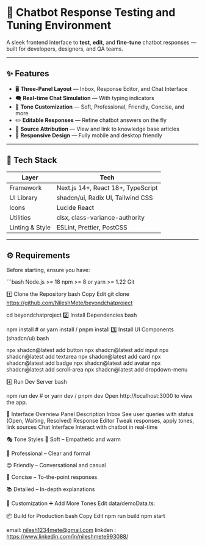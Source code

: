 # 💬 Chatbot Response Testing and Tuning Environment

A sleek frontend interface to **test**, **edit**, and **fine-tune** chatbot responses — built for developers, designers, and QA teams.


---

## ✨ Features

- 🖥 **Three-Panel Layout** — Inbox, Response Editor, and Chat Interface  
- 🗨 **Real-time Chat Simulation** — With typing indicators  
- 🎨 **Tone Customization** — Soft, Professional, Friendly, Concise, and more  
- ✏️ **Editable Responses** — Refine chatbot answers on the fly  
- 🔗 **Source Attribution** — View and link to knowledge base articles  
- 📱 **Responsive Design** — Fully mobile and desktop friendly  

---

## 🧰 Tech Stack

| Layer         | Tech                             |
|---------------|----------------------------------|
| Framework     | Next.js 14+, React 18+, TypeScript |
| UI Library    | shadcn/ui, Radix UI, Tailwind CSS |
| Icons         | Lucide React                     |
| Utilities     | clsx, class-variance-authority   |
| Linting & Style | ESLint, Prettier, PostCSS     |

---



## ⚙️ Requirements

Before starting, ensure you have:

\`\`\`bash
Node.js >= 18
npm >= 8 or yarn >= 1.22
Git


1️⃣ Clone the Repository
bash
Copy
Edit
git clone https://github.com/NileshMete/beyondchatproject


cd beyondchatproject
2️⃣ Install Dependencies
bash

npm install        # or yarn install / pnpm install
3️⃣ Install UI Components (shadcn/ui)
bash



npx shadcn@latest add button
npx shadcn@latest add input
npx shadcn@latest add textarea
npx shadcn@latest add card
npx shadcn@latest add badge
npx shadcn@latest add avatar
npx shadcn@latest add scroll-area
npx shadcn@latest add dropdown-menu


4️⃣ Run Dev Server
bash

npm run dev        # or yarn dev / pnpm dev
Open http://localhost:3000 to view the app.

🧪 Interface Overview
Panel	Description
Inbox	See user queries with status (Open, Waiting, Resolved)
Response Editor	Tweak responses, apply tones, link sources
Chat Interface	Interact with chatbot in real-time

🎭 Tone Styles
🧸 Soft – Empathetic and warm

💼 Professional – Clear and formal

😊 Friendly – Conversational and casual

📝 Concise – To-the-point responses

📚 Detailed – In-depth explanations


🔧 Customization
➕ Add More Tones
Edit data/demoData.ts:

📦 Build for Production
bash
Copy
Edit
npm run build
npm start

email: nilesh1234mete@gmail.com
linkden : https://www.linkedin.com/in/nileshmete993088/

